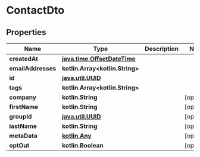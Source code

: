 
# ContactDto

## Properties
Name | Type | Description | Notes
------------ | ------------- | ------------- | -------------
**createdAt** | [**java.time.OffsetDateTime**](java.time.OffsetDateTime.md) |  | 
**emailAddresses** | **kotlin.Array&lt;kotlin.String&gt;** |  | 
**id** | [**java.util.UUID**](java.util.UUID.md) |  | 
**tags** | **kotlin.Array&lt;kotlin.String&gt;** |  | 
**company** | **kotlin.String** |  |  [optional]
**firstName** | **kotlin.String** |  |  [optional]
**groupId** | [**java.util.UUID**](java.util.UUID.md) |  |  [optional]
**lastName** | **kotlin.String** |  |  [optional]
**metaData** | [**kotlin.Any**](.md) |  |  [optional]
**optOut** | **kotlin.Boolean** |  |  [optional]



